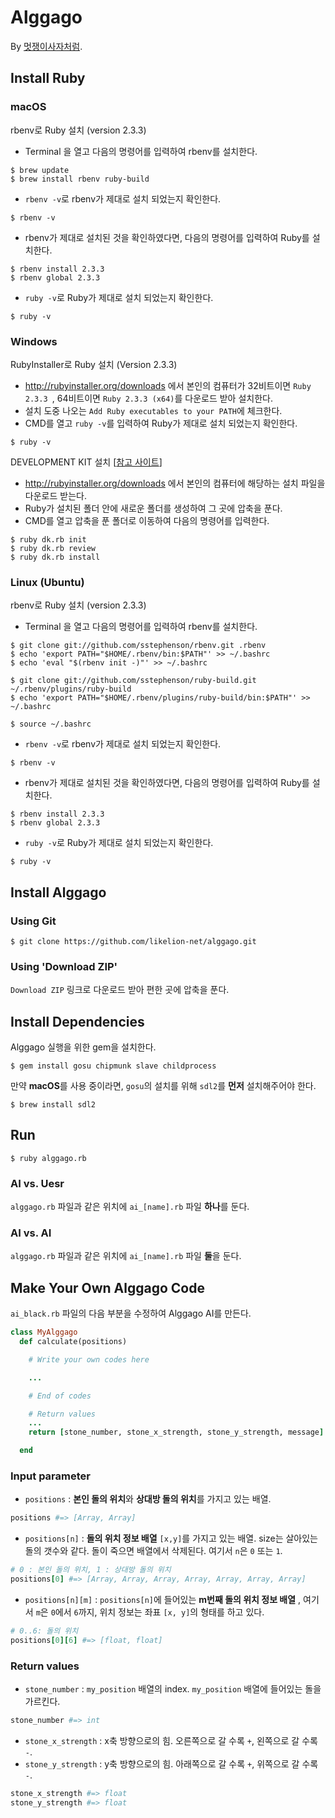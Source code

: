 # Alggago
By [멋쟁이사자처럼](http://likelion.net).

## Install Ruby

### macOS

rbenv로 Ruby 설치 (version 2.3.3)

* Terminal 을 열고 다음의 명령어를 입력하여 rbenv를 설치한다.
```console
$ brew update
$ brew install rbenv ruby-build
```
* `rbenv -v`로 rbenv가 제대로 설치 되었는지 확인한다.
```console
$ rbenv -v
```
* rbenv가 제대로 설치된 것을 확인하였다면, 다음의 명령어를 입력하여 Ruby를 설치한다.
```console
$ rbenv install 2.3.3
$ rbenv global 2.3.3
```
* `ruby -v`로 Ruby가 제대로 설치 되었는지 확인한다.
```console
$ ruby -v
```

### Windows

RubyInstaller로 Ruby 설치 (Version 2.3.3)
* http://rubyinstaller.org/downloads 에서 본인의 컴퓨터가 32비트이면 `Ruby 2.3.3 `, 64비트이면 `Ruby 2.3.3 (x64)`를 다운로드 받아 설치한다.
* 설치 도중 나오는 `Add Ruby executables to your PATH`에 체크한다.
* CMD를 열고 `ruby -v`를 입력하여 Ruby가 제대로 설치 되었는지 확인한다.
```console
$ ruby -v
```

DEVELOPMENT KIT 설치 [[참고 사이트](https://github.com/oneclick/rubyinstaller/wiki/Development-Kit)]
* http://rubyinstaller.org/downloads 에서 본인의 컴퓨터에 해당하는 설치 파일을 다운로드 받는다.
* Ruby가 설치된 폴더 안에 새로운 폴더를 생성하여 그 곳에 압축을 푼다.
* CMD를 열고 압축을 푼 폴더로 이동하여 다음의 명령어를 입력한다.
```console
$ ruby dk.rb init
$ ruby dk.rb review
$ ruby dk.rb install
```

### Linux (Ubuntu)

rbenv로 Ruby 설치 (version 2.3.3)
* Terminal 을 열고 다음의 명령어를 입력하여 rbenv를 설치한다.
```console
$ git clone git://github.com/sstephenson/rbenv.git .rbenv
$ echo 'export PATH="$HOME/.rbenv/bin:$PATH"' >> ~/.bashrc
$ echo 'eval "$(rbenv init -)"' >> ~/.bashrc

$ git clone git://github.com/sstephenson/ruby-build.git ~/.rbenv/plugins/ruby-build
$ echo 'export PATH="$HOME/.rbenv/plugins/ruby-build/bin:$PATH"' >> ~/.bashrc

$ source ~/.bashrc
```
* `rbenv -v`로 rbenv가 제대로 설치 되었는지 확인한다.
```console
$ rbenv -v
```
* rbenv가 제대로 설치된 것을 확인하였다면, 다음의 명령어를 입력하여 Ruby를 설치한다.

```console
$ rbenv install 2.3.3
$ rbenv global 2.3.3
```
* `ruby -v`로 Ruby가 제대로 설치 되었는지 확인한다.
```console
$ ruby -v
```

## Install Alggago

### Using Git
```console
$ git clone https://github.com/likelion-net/alggago.git
```

### Using 'Download ZIP'

`Download ZIP` 링크로 다운로드 받아 편한 곳에 압축을 푼다.

## Install Dependencies
Alggago 실행을 위한 gem을 설치한다.
```console
$ gem install gosu chipmunk slave childprocess
```

만약 **macOS**를 사용 중이라면, `gosu`의 설치를 위해 `sdl2`를 **먼저** 설치해주어야 한다.
```console
$ brew install sdl2
```

## Run
```console
$ ruby alggago.rb
```

### AI vs. Uesr
`alggago.rb` 파일과 같은 위치에 `ai_[name].rb` 파일 **하나**를 둔다.

### AI vs. AI
`alggago.rb` 파일과 같은 위치에 `ai_[name].rb` 파일 **둘**을 둔다.

## Make Your Own Alggago Code
`ai_black.rb` 파일의 다음 부분을 수정하여 Alggago AI를 만든다.

```ruby
class MyAlggago
  def calculate(positions)

    # Write your own codes here

    ...

    # End of codes

    # Return values
    ...
    return [stone_number, stone_x_strength, stone_y_strength, message]

  end
```

### Input parameter
- `positions` : **본인 돌의 위치**와 **상대방 돌의 위치**를 가지고 있는 배열.
```ruby
positions #=> [Array, Array]
```

- `positions[n]` : **돌의 위치 정보 배열** `[x,y]`를 가지고 있는 배열. size는 살아있는 돌의 갯수와 같다. 돌이 죽으면 배열에서 삭제된다. 여기서 `n`은 `0` 또는 `1`.
```ruby
# 0 : 본인 돌의 위치, 1 : 상대방 돌의 위치
positions[0] #=> [Array, Array, Array, Array, Array, Array, Array]
```

- `positions[n][m]` : `positions[n]`에 들어있는 **m번째 돌의 위치 정보 배열** , 여기서 `m`은 `0`에서 `6`까지, 위치 정보는 좌표 `[x, y]`의 형태를 하고 있다.
```ruby
# 0..6: 돌의 위치
positions[0][6] #=> [float, float]
```

### Return values
- `stone_number` : `my_position` 배열의 index. `my_position` 배열에 들어있는 돌을 가르킨다.
```ruby
stone_number #=> int
```
- `stone_x_strength` : x축 방향으로의 힘. 오른쪽으로 갈 수록 `+`, 왼쪽으로 갈 수록 `-`.
- `stone_y_strength` : y축 방향으로의 힘. 아래쪽으로 갈 수록 `+`, 위쪽으로 갈 수록 `-`.
```ruby
stone_x_strength #=> float
stone_y_strength #=> float
```

